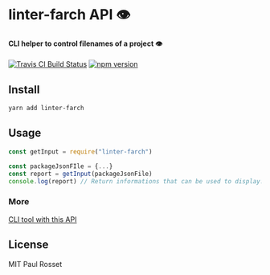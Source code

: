 # linter-farch API 👁

#### CLI helper to control filenames of a project 👁

[![Travis CI Build Status](https://travis-ci.org/PaulRosset/linter-farch.svg?branch=master)](https://travis-ci.org/PaulRosset/linter-farch)
[![npm version](https://badge.fury.io/js/linter-farch.svg)](https://badge.fury.io/js/linter-farch)

## Install

```sh
yarn add linter-farch
```

## Usage

```js
const getInput = require("linter-farch")

const packageJsonFIle = {...}
const report = getInput(packageJsonFile)
console.log(report) // Return informations that can be used to display.
```

### More

[CLI tool with this API](https://github.com/PaulRosset/linter-farch-cli)

## License

MIT Paul Rosset
